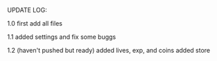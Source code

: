 UPDATE LOG:

1.0
first add all files

1.1
added settings and fix some buggs

1.2 (haven't pushed but ready)
added lives, exp, and coins
added store
